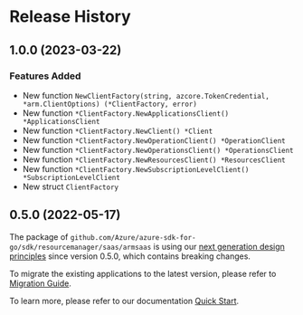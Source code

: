 # Release History

## 1.0.0 (2023-03-22)
### Features Added

- New function `NewClientFactory(string, azcore.TokenCredential, *arm.ClientOptions) (*ClientFactory, error)`
- New function `*ClientFactory.NewApplicationsClient() *ApplicationsClient`
- New function `*ClientFactory.NewClient() *Client`
- New function `*ClientFactory.NewOperationClient() *OperationClient`
- New function `*ClientFactory.NewOperationsClient() *OperationsClient`
- New function `*ClientFactory.NewResourcesClient() *ResourcesClient`
- New function `*ClientFactory.NewSubscriptionLevelClient() *SubscriptionLevelClient`
- New struct `ClientFactory`


## 0.5.0 (2022-05-17)

The package of `github.com/Azure/azure-sdk-for-go/sdk/resourcemanager/saas/armsaas` is using our [next generation design principles](https://azure.github.io/azure-sdk/general_introduction.html) since version 0.5.0, which contains breaking changes.

To migrate the existing applications to the latest version, please refer to [Migration Guide](https://aka.ms/azsdk/go/mgmt/migration).

To learn more, please refer to our documentation [Quick Start](https://aka.ms/azsdk/go/mgmt).